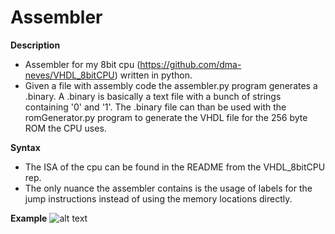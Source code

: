 # Assembler

**Description**
  - Assembler for my 8bit cpu (https://github.com/dma-neves/VHDL_8bitCPU) written in python.
  - Given a file with assembly code the assembler.py program generates a .binary. A .binary is basically a text file with a bunch of strings containing '0' and '1'. The .binary file can than be used with the romGenerator.py program to generate the VHDL file for the 256 byte ROM the CPU uses.
  
**Syntax**
  - The ISA of the cpu can be found in the README from the VHDL_8bitCPU rep.
  - The only nuance the assembler contains is the usage of labels for the jump instructions instead of using the memory locations directly.
  
**Example**
  ![alt text](https://github.com/dma-neves/Assembler/blob/main/files/codeExample.png)
